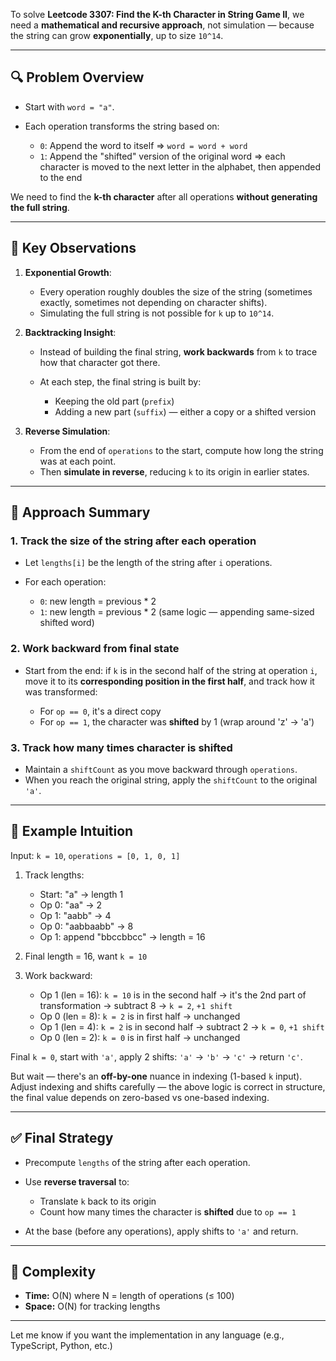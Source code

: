 To solve **Leetcode 3307: Find the K-th Character in String Game II**, we need a **mathematical and recursive approach**, not simulation — because the string can grow **exponentially**, up to size `10^14`.

---

## 🔍 Problem Overview

* Start with `word = "a"`.
* Each operation transforms the string based on:

  * `0`: Append the word to itself ⇒ `word = word + word`
  * `1`: Append the "shifted" version of the original word ⇒ each character is moved to the next letter in the alphabet, then appended to the end

We need to find the **k-th character** after all operations **without generating the full string**.

---

## 🧠 Key Observations

1. **Exponential Growth**:

   * Every operation roughly doubles the size of the string (sometimes exactly, sometimes not depending on character shifts).
   * Simulating the full string is not possible for `k` up to `10^14`.

2. **Backtracking Insight**:

   * Instead of building the final string, **work backwards** from `k` to trace how that character got there.
   * At each step, the final string is built by:

     * Keeping the old part (`prefix`)
     * Adding a new part (`suffix`) — either a copy or a shifted version

3. **Reverse Simulation**:

   * From the end of `operations` to the start, compute how long the string was at each point.
   * Then **simulate in reverse**, reducing `k` to its origin in earlier states.

---

## 🧭 Approach Summary

### 1. **Track the size of the string after each operation**

* Let `lengths[i]` be the length of the string after `i` operations.
* For each operation:

  * `0`: new length = previous \* 2
  * `1`: new length = previous \* 2 (same logic — appending same-sized shifted word)

### 2. **Work backward from final state**

* Start from the end: if `k` is in the second half of the string at operation `i`, move it to its **corresponding position in the first half**, and track how it was transformed:

  * For `op == 0`, it's a direct copy
  * For `op == 1`, the character was **shifted** by 1 (wrap around 'z' → 'a')

### 3. **Track how many times character is shifted**

* Maintain a `shiftCount` as you move backward through `operations`.
* When you reach the original string, apply the `shiftCount` to the original `'a'`.

---

## 🧮 Example Intuition

Input: `k = 10`, `operations = [0, 1, 0, 1]`

1. Track lengths:

   * Start: "a" → length 1
   * Op 0: "aa" → 2
   * Op 1: "aabb" → 4
   * Op 0: "aabbaabb" → 8
   * Op 1: append "bbccbbcc" → length = 16

2. Final length = 16, want `k = 10`

3. Work backward:

   * Op 1 (len = 16): `k = 10` is in the second half → it's the 2nd part of transformation → subtract 8 → `k = 2`, `+1 shift`
   * Op 0 (len = 8): `k = 2` is in first half → unchanged
   * Op 1 (len = 4): `k = 2` is in second half → subtract 2 → `k = 0`, `+1 shift`
   * Op 0 (len = 2): `k = 0` is in first half → unchanged

Final `k = 0`, start with `'a'`, apply 2 shifts: `'a'` → `'b'` → `'c'` → return `'c'`.

But wait — there's an **off-by-one** nuance in indexing (1-based `k` input). Adjust indexing and shifts carefully — the above logic is correct in structure, the final value depends on zero-based vs one-based indexing.

---

## ✅ Final Strategy

* Precompute `lengths` of the string after each operation.
* Use **reverse traversal** to:

  * Translate `k` back to its origin
  * Count how many times the character is **shifted** due to `op == 1`
* At the base (before any operations), apply shifts to `'a'` and return.

---

## 🧠 Complexity

* **Time:** O(N) where N = length of operations (≤ 100)
* **Space:** O(N) for tracking lengths

---

Let me know if you want the implementation in any language (e.g., TypeScript, Python, etc.)
